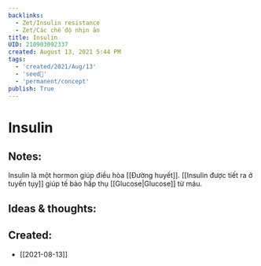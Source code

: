 ```yaml
---
backlinks:
  - Zet/Insulin resistance
  - Zet/Các chế độ nhịn ăn
title: Insulin
UID: 210903092337
created: August 13, 2021 5:44 PM
tags:
  - 'created/2021/Aug/13'
  - 'seed🥜'
  - 'permanent/concept'
publish: True
---
```

# Insulin

## Notes:
Insulin là một hormon giúp điều hòa [[Đường huyết]]. [[Insulin được tiết ra ở tuyến tụy]] giúp tế bào hấp thụ [[Glucose|Glucose]] từ máu.

## Ideas & thoughts:

## Created:
- [[2021-08-13]]

